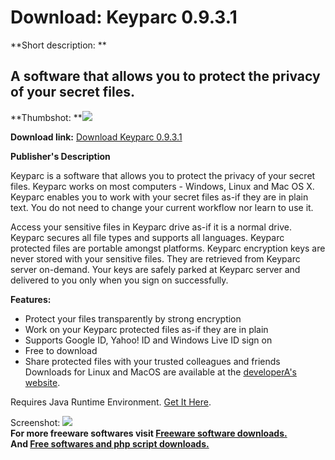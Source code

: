 # Download: Keyparc 0.9.3.1

**Short description: **

## A software that allows you to protect the privacy of your secret files.

  
**Thumbshot: **![](http://www.freewarefiles.com/screenshot/keyparc_md.gif)   
  
**Download link:** [Download Keyparc 0.9.3.1](http://freesoftwares.boysofts.com/Keyparc_program_33054.html)  
  

**Publisher's Description**  
  

Keyparc is a software that allows you to protect the privacy of your secret
files. Keyparc works on most computers - Windows, Linux and Mac OS X. Keyparc
enables you to work with your secret files as-if they are in plain text. You
do not need to change your current workflow nor learn to use it.

Access your sensitive files in Keyparc drive as-if it is a normal drive.
Keyparc secures all file types and supports all languages. Keyparc protected
files are portable amongst platforms. Keyparc encryption keys are never stored
with your sensitive files. They are retrieved from Keyparc server on-demand.
Your keys are safely parked at Keyparc server and delivered to you only when
you sign on successfully.

**Features:**

  * Protect your files transparently by strong encryption 
  * Work on your Keyparc protected files as-if they are in plain 
  * Supports Google ID, Yahoo! ID and Windows Live ID sign on 
  * Free to download 
  * Share protected files with your trusted colleagues and friends 
Downloads for Linux and MacOS are available at the [developerA's
website](http://www.keyparc.com/web/en/download/).

Requires Java Runtime Environment. [Get It
Here](http://www.java.com/en/download/manual.jsp).

  
  
Screenshot: ![](http://www.freewarefiles.com/screenshot/keyparc.gif)  
**For more freeware softwares visit [Freeware software downloads.](http://freesoftwares.boysofts.com/)**   
**And [Free softwares and php script downloads.](http://www.boysofts.com/)**

